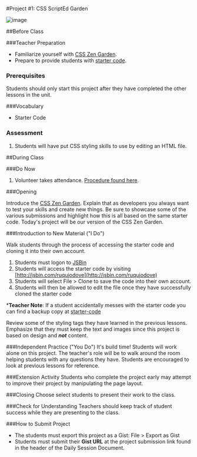 #Project #1: CSS ScriptEd Garden

![image](http://i.imgur.com/5g0Chms.png)

 
##Before Class

###Teacher Preparation 
* Familiarize yourself with [CSS Zen Garden](http://www.csszengarden.com/).
* Prepare to provide students with [starter code](http://jsbin.com/ruqujodove/edit).

### Prerequisites
Students should only start this project after they have completed the other lessons in the unit.

###Vocabulary
* Starter Code

### Assessment

1. Students will have put CSS styling skills to use by editing an HTML file.

##During Class

###Do Now

1. Volunteer takes attendance. [Procedure found here](https://docs.google.com/document/d/19IIhqykr70vj7wnqyJYuQNTkd9GX56Xgl3omD42IcMk/edit).


###Opening

Introduce the [CSS Zen Garden](http://www.csszengarden.com/). Explain that as developers you always want to test your skills and create new things. Be sure to showcase some of the various submissions and highlight how this is all based on the same starter code. Today's project will be our version of the CSS Zen Garden.


###Introduction to New Material ("I Do")

Walk students through the process of accessing the starter code and cloning it into their own account.

1. Students must logon to [JSBin](http://jsbin.com) 
2. Students will access the starter code by visiting [http://jsbin.com/ruqujodove](http://jsbin.com/ruqujodove)
3. Students will select File > Clone to save the code into their own account. 
4. Students will then be allowed to edit the file once they have successfully cloned the starter code

***Teacher Note**: If a student accidentally messes with the starter code you can find a backup copy at [starter-code](starter-code)


Review some of the styling tags they have learned in the previous lessons. Emphasize that they must keep the text and images since this project is based on design and ***not*** content.

###Independent Practice ("You Do")
It's build time!  Students will work alone on this project. The teacher's role will be to walk around the room helping students with any questions they have. Students are encouraged to look at previous lessons for reference.

###Extension Activity
Students who complete the project early may attempt to improve their project by manipulating the page layout.

###Closing
Choose select students to present their work to the class.

###Check for Understanding
Teachers should keep track of student success while they are presenting to the class.

###How to Submit Project
* The students must export this project as a Gist: File > Export as Gist
* Students must submit their **Gist URL** at the project submission link found in the header of the Daily Session Document.
